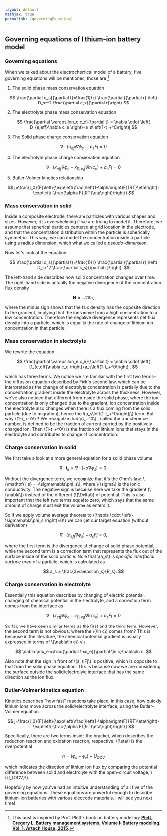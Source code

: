 ```yaml
---
layout: default
mathjax: true
permalink: /governingEquation/
---
```


## Governing equations of lithium-ion battery model

### Governing equations

When we talked about the electrochemical model of a battery, five governing equations will be mentioned, those are [^1]

1. The solid phase mass conservation equation

$$
\frac{\partial c_s}{\partial t}=\frac{1}{r} \frac{\partial}{\partial r} \left( D_sr^2 \frac{\partial c_s}{\partial r}\right)
$$

2. The electrolyte phase mass conservation equation

$$
\frac{\partial \varepsilon_e c_e}{\partial t} = \nabla \cdot \left( D_{e,eff}\nabla c_e \right)+a_s\left(1-t_+^0\right)j
$$

3. The Solid phase charge conservation equation

$$
\nabla\cdot\left(\sigma_{eff}\nabla\phi_s\right)-a_sFj=0
$$

4. The electrolyte phase charge conservation equation

$$
\nabla\cdot\left(\kappa_{eff}\nabla\phi_e+\kappa_{D,eff}\nabla\ln c_e\right)+a_sFj=0
$$

5. Butler-Volmer kinetics relationship

$$
j=\frac{i_0}{F}\left\{\exp\left(\frac{\left(1-\alpha\right)F}{RT}\eta\right)-\exp\left(-\frac{\alpha F}{RT}\eta\right)\right\}
$$

### Mass conservation in solid

Inside a composite electrode, there are particles with various shapes and sizes. However, it is overwhelming if we are trying to model it. Therefore, we assume that spherical particles centered at grid location in the electrode, and that the concentration distribution within the particle is spherically symmetric. This way, we can model the concentration inside a particle using a radius dimension, which what we called a *pseudo-dimension*.  

Now let's look at the equation

$$
\frac{\partial c_s}{\partial t}=\frac{1}{r} \frac{\partial}{\partial r} \left( D_sr^2 \frac{\partial c_s}{\partial r}\right).
$$

The left-hand side describes how solid concentration changes over time. The right-hand side is actually the negative divergence of the concentration flux density

 $$
 \mathbf{N}=-D\nabla c,
 $$ 

where the minus sign shows that the flux density has the opposite direction to the gradient, implying that the ions move from a high concentration to a low concentration. Therefore the negative divergence represents net flux density into a particle, which is equal to the rate of change of lithium ion concentration in that particle. 

### Mass conservation in electrolyte

 We rewrite the equation

 $$
 \frac{\partial \varepsilon_e c_e}{\partial t} = \nabla \cdot \left( D_{e,eff}\nabla c_e \right)+a_s\left(1-t_+^0\right)j,
 $$

which has three terms. We notice we are familiar with the first two terms–the diffusion equation described by Fick's second law, which can be interpreted as the change of electrolyte concentration is partially due to the concentration gradient inside the electrolyte across the thickness. However, we've also noticed that different from inside the solid phase, where the ion concentration is only changed due to the gradient, ion concentration inside the electrolyte also changes when there is a flux coming from the solid particle (due to migration), hence the \\(a_s\left(1-t_+^0\right)j\\) term. But why \\(1-t_+^0\\) ? We recognize that \\(t_+^0\\) , called the transference number, is defined to be the fraction of current carried by the positively charged ion. Then \\(1-t_+^0\\)  is the fraction of lithium ions that stays in the electrolyte and contributes to change of concentration. 

### Charge conservation in solid

 We first take a look at a more general equation for a solid phase volume

 $$
 \nabla \cdot \mathbf{i_s} = \nabla \cdot \left(-\sigma\nabla\phi_s \right)=0.
 $$

Without the divergence term, we recognize that it's the Ohm's law, \\(\mathbf{i_s} = -\sigma\nabla\phi_s\\), where \\(\sigma\\) is the ionic conductivity. The negative sign is because here we take the gradient (\\(\nabla\\)) instead of the different (\\(\Delta\\)) of potential. This is also important that the left two terms equal to zero, which says that the same amount of charge must exit the volume as enters it. 

 So if we apply volume average theorem to \\(\nabla \cdot \left(-\sigma\nabla\phi_s \right)=0\\) we can get our target equation (without derivation)

 $$
 \nabla\cdot\left(\sigma_{eff}\nabla\phi_s\right)-a_sFj=0,
 $$

where the first term is the divergence of change of solid phase potential, while the second term is a correction term that represents the flux out of the surface inside of the solid particle.  Note that \\(a_s\\) is *specific interfacial surface area* of a particle, which is calculated as

$$
a_s = \frac{3\varepsilon_s}{R_s}.
$$

### Charge conservation in electrolyte

Essentially this equation describes by changing of electric potential, changing of chemical potential in the electrolyte, and a correction term comes from the interface as

$$
\nabla\cdot\left(\kappa_{eff}\nabla\phi_e+\kappa_{D,eff}\nabla\ln c_e\right)+a_sFj=0
$$

So far, we have seen similar terms as the first and the third term. However, the second term is not obvious: where the \\(\ln c\\) comes from? This is because in the literature, the chemical potential gradient is usually expressed in terms of \\(\nabla\ln c\\) via

$$
\nabla \mu_e =\frac{\partial \mu_e}{\partial \ln c}\nabla\ln c.
$$

Also note that the sign in front of \\(a_s Fj\\) is positive, which is opposite to that from the solid phase equation. This is because now we are considering the surface outside the solid/electrolyte interface that has the same direction as the ion flux.

### Butler-Volmer kinetics equation

Kinetics describes "how fast" reactions take place, in this case, how quickly lithium ions move across the solid/electrolyte interface, using the Butler-Volmer equation

$$
j=\frac{i_0}{F}\left\{\exp\left(\frac{\left(1-\alpha\right)F}{RT}\eta\right)-\exp\left(-\frac{\alpha F}{RT}\eta\right)\right\}
$$

Specifically, there are two terms inside the bracket, which describes the reduction reaction and oxidation reaction, respective. \\(\eta\\) is the overpotential

$$
\eta = \left(\phi_s-\phi_e\right)-U_{OCV}
$$

which indicates the direction of lithium ion flux by comparing the potential difference between solid and electrolyte with the open-circuit voltage, \\(U_{OCV}\\).

Hopefully by now you've had an intuitive understanding of all five of the governing equations. These equations are powerful enough to describe lithium-ion batteries with various electrode materials. I will see you next time!


 [^1]: This post is inspired by Prof. Plett's book on battery modeling: **[Plett, Gregory L. Battery management systems, Volume I: Battery modeling. Vol. 1. Artech House, 2015](http://mocha-java.uccs.edu/BMS1/)**.

